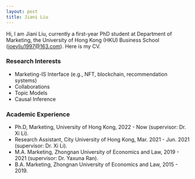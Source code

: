 ```yaml
---
layout: post
title: Jiani Liu
---
```


Hi, I am Jiani Liu, currently a first-year PhD student at Department of Marketing, the University of Hong Kong (HKU) Business School (joeyliu1997@163.com). Here is my CV. 

### Research Interests

* Marketing-IS Interface (e.g., NFT, blockchain, recommendation systems)
* Collaborations
* Topic Models
* Causal Inference

### Academic Experience

* Ph.D, Marketing, University of Hong Kong, 2022 - Now (supervisor: Dr. Xi Li).
* Research Assistant, City University of Hong Kong, Mar. 2021 - Jun. 2021 (supervisor: Dr. Xi Li).
* M.A. Marketing, Zhongnan University of Economics and Law, 2019 - 2021 (supervisor: Dr. Yaxuna Ran).
* B.A. Marketing, Zhongnan University of Economics and Law, 2015 - 2019.
